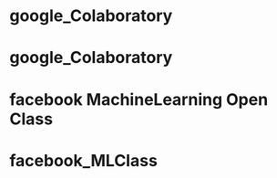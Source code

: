 # google_Colaboratory
# google_Colaboratory
# facebook MachineLearning Open Class
# facebook_MLClass

